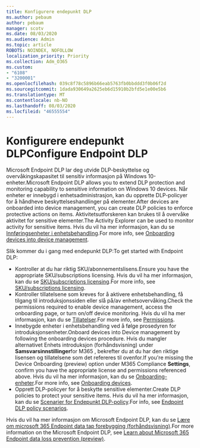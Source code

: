 ```yaml
---
title: Konfigurere endepunkt DLP
ms.author: pebaum
author: pebaum
manager: scotv
ms.date: 08/03/2020
ms.audience: Admin
ms.topic: article
ROBOTS: NOINDEX, NOFOLLOW
localization_priority: Priority
ms.collection: Adm_O365
ms.custom:
- "6108"
- "3200001"
ms.openlocfilehash: 039c8f78c5896b66eab5763fb0bbddd3f0b06f2d
ms.sourcegitcommit: 1dada930649a2625eb6d15910b2bfd5e1e00e5b6
ms.translationtype: MT
ms.contentlocale: nb-NO
ms.lasthandoff: 08/03/2020
ms.locfileid: "46555554"
---
```

# <a name="configure-endpoint-dlp"></a><span data-ttu-id="59c82-102">Konfigurere endepunkt DLP</span><span class="sxs-lookup"><span data-stu-id="59c82-102">Configure Endpoint DLP</span></span>

<span data-ttu-id="59c82-103">Microsoft Endpoint DLP lar deg utvide DLP-beskyttelse og overvåkingskapasitet til sensitiv informasjon på Windows 10-enheter.</span><span class="sxs-lookup"><span data-stu-id="59c82-103">Microsoft Endpoint DLP allows you to extend DLP protection and monitoring capability to sensitive information on Windows 10 devices.</span></span> <span data-ttu-id="59c82-104">Når enheter er innebygd i enhetsadministrasjon, kan du opprette DLP-policyer for å håndheve beskyttelseshandlinger på elementer.</span><span class="sxs-lookup"><span data-stu-id="59c82-104">After devices are onboarded into device management, you can create DLP policies to enforce protective actions on items.</span></span> <span data-ttu-id="59c82-105">Aktivitetsutforskeren kan brukes til å overvåke aktivitet for sensitive elementer.</span><span class="sxs-lookup"><span data-stu-id="59c82-105">The Activity Explorer can be used to monitor activity for sensitive items.</span></span> <span data-ttu-id="59c82-106">Hvis du vil ha mer informasjon, kan du se [Innføringsenheter i enhetsbehandling](https://docs.microsoft.com/microsoft-365/compliance/endpoint-dlp-getting-started#onboarding-devices-into-device-management).</span><span class="sxs-lookup"><span data-stu-id="59c82-106">For more info, see [Onboarding devices into device management](https://docs.microsoft.com/microsoft-365/compliance/endpoint-dlp-getting-started#onboarding-devices-into-device-management).</span></span>  

<span data-ttu-id="59c82-107">Slik kommer du i gang med endepunkt DLP:</span><span class="sxs-lookup"><span data-stu-id="59c82-107">To get started with Endpoint DLP:</span></span>

- <span data-ttu-id="59c82-108">Kontroller at du har riktig SKU/abonnementslisens.</span><span class="sxs-lookup"><span data-stu-id="59c82-108">Ensure you have the appropriate SKU/subscriptions licensing.</span></span> <span data-ttu-id="59c82-109">Hvis du vil ha mer informasjon, kan du se [SKU/subscriptions licensing](https://docs.microsoft.com/microsoft-365/compliance/endpoint-dlp-getting-started#skusubscriptions-licensing).</span><span class="sxs-lookup"><span data-stu-id="59c82-109">For more info, see [SKU/subscriptions licensing](https://docs.microsoft.com/microsoft-365/compliance/endpoint-dlp-getting-started#skusubscriptions-licensing).</span></span>
- <span data-ttu-id="59c82-110">Kontroller tillatelsene som kreves for å aktivere enhetsbehandling, få tilgang til introduksjonssiden eller slå på/av enhetsovervåking.</span><span class="sxs-lookup"><span data-stu-id="59c82-110">Check the permissions required to enable device management, access the onboarding page, or turn on/off device monitoring.</span></span> <span data-ttu-id="59c82-111">Hvis du vil ha mer informasjon, kan du se [Tillatelser](https://docs.microsoft.com/microsoft-365/compliance/endpoint-dlp-getting-started#permissions).</span><span class="sxs-lookup"><span data-stu-id="59c82-111">For more info, see [Permissions](https://docs.microsoft.com/microsoft-365/compliance/endpoint-dlp-getting-started#permissions).</span></span>
- <span data-ttu-id="59c82-112">Innebygde enheter i enhetsbehandling ved å følge prosedyren for introduksjonsenheter.</span><span class="sxs-lookup"><span data-stu-id="59c82-112">Onboard devices into Device management by following the onboarding devices procedure.</span></span> <span data-ttu-id="59c82-113">Hvis du mangler alternativet Enhets introduksjon (forhåndsvisning) under **Samsvarsinnstillinger**for M365 , bekrefter du at du har den riktige lisensen og tillatelsene som det refereres til ovenfor.</span><span class="sxs-lookup"><span data-stu-id="59c82-113">If you're missing the Device Onboarding (preview) option under M365 Compliance  **Settings**, confirm you have the appropriate license and permissions referenced above.</span></span> <span data-ttu-id="59c82-114">Hvis du vil ha mer informasjon, kan du se [Onboarding-enheter](https://docs.microsoft.com/microsoft-365/compliance/endpoint-dlp-getting-started#onboarding-devices).</span><span class="sxs-lookup"><span data-stu-id="59c82-114">For more info, see [Onboarding devices](https://docs.microsoft.com/microsoft-365/compliance/endpoint-dlp-getting-started#onboarding-devices).</span></span> 
- <span data-ttu-id="59c82-115">Opprett DLP-policyer for å beskytte sensitive elementer.</span><span class="sxs-lookup"><span data-stu-id="59c82-115">Create DLP policies to protect your sensitive items.</span></span> <span data-ttu-id="59c82-116">Hvis du vil ha mer informasjon, kan du se [Scenarier for Endepunkt DLP-policy](https://docs.microsoft.com/microsoft-365/compliance/endpoint-dlp-using?view=o365-worldwide#endpoint-dlp-policy-scenarios).</span><span class="sxs-lookup"><span data-stu-id="59c82-116">For info, see [Endpoint DLP policy scenarios](https://docs.microsoft.com/microsoft-365/compliance/endpoint-dlp-using?view=o365-worldwide#endpoint-dlp-policy-scenarios).</span></span>

<span data-ttu-id="59c82-117">Hvis du vil ha mer informasjon om Microsoft Endpoint DLP, kan du se [Lære om microsoft 365 Endpoint data tap forebygging (forhåndsvisning)](https://docs.microsoft.com/microsoft-365/compliance/endpoint-dlp-learn-about).</span><span class="sxs-lookup"><span data-stu-id="59c82-117">For more information on the Microsoft Endpoint DLP, see [Learn about Microsoft 365 Endpoint data loss prevention (preview)](https://docs.microsoft.com/microsoft-365/compliance/endpoint-dlp-learn-about).</span></span>